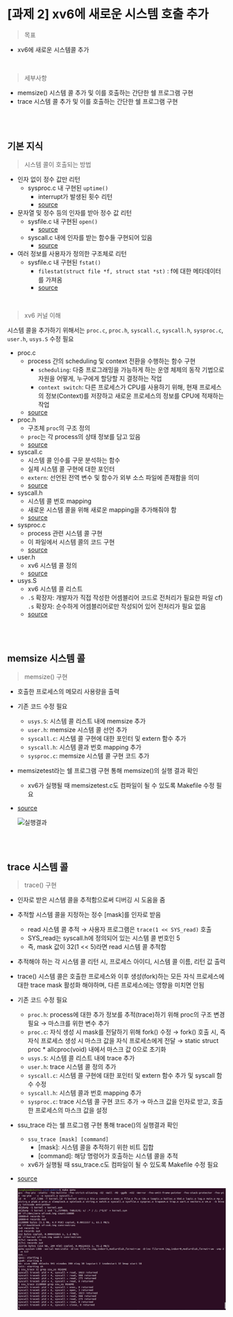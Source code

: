# [과제 2] xv6에 새로운 시스템 호출 추가

> 목표

- xv6에 새로운 시스템콜 추가

<br>

> 세부사항

- memsize() 시스템 콜 추가 및 이를 호출하는 간단한 쉘 프로그램 구현
- trace 시스템 콜 추가 및 이를 호출하는 간단한 쉘 프로그램 구현

<br>
<br>

## 기본 지식

> 시스템 콜이 호출되는 방법

- 인자 없이 정수 값만 리턴
    - sysproc.c 내 구현된 `uptime()`
        - interrupt가 발생된 횟수 리턴
        - [source](https://github.com/mit-pdos/xv6-public/blob/eeb7b415dbcb12cc362d0783e41c3d1f44066b17/sysproc.c#L82)
- 문자열 및 정수 등의 인자를 받아 정수 값 리턴
    - sysfile.c 내 구현된 `open()`
        - [source](https://github.com/mit-pdos/xv6-public/blob/eeb7b415dbcb12cc362d0783e41c3d1f44066b17/sysfile.c#L286)
    - syscall.c 내에 인자를 받는 함수들 구현되어 있음
        - [source](https://github.com/mit-pdos/xv6-public/blob/eeb7b415dbcb12cc362d0783e41c3d1f44066b17/syscall.c#L49)
- 여러 정보를 사용자가 정의한 구조체로 리턴
    - sysfile.c 내 구현된 `fstat()`
        - `filestat(struct file *f, struct stat *st)` : f에 대한 메타데이터를 가져옴
        - [source](https://github.com/mit-pdos/xv6-public/blob/eeb7b415dbcb12cc362d0783e41c3d1f44066b17/sysfile.c#L107)

<br>

> xv6 커널 이해

시스템 콜을 추가하기 위해서는 `proc.c`, `proc.h`, `syscall.c`, `syscall.h`, `sysproc.c`, `user.h`, `usys.S` 수정 필요

- proc.c
    - process 간의 scheduling 및 context 전환을 수행하는 함수 구현
        - `scheduling`: 다중 프로그래밍을 가능하게 하는 운영 체제의 동작 기법으로 자원을 어떻게, 누구에게 할당할 지 결정하는 작업
        - `context switch`: 다른 프로세스가 CPU를 사용하기 위해, 현재 프로세스의 정보(Context)를 저장하고 새로운 프로세스의 정보를 CPU에 적재하는 작업
    - [source](https://github.com/mit-pdos/xv6-public/blob/master/proc.c)
- proc.h
    - 구조체 `proc`의 구조 정의
    - `proc`는 각 process의 상태 정보를 담고 있음
    - [source](https://github.com/mit-pdos/xv6-public/blob/master/proc.h)
- syscall.c
    - 시스템 콜 인수를 구문 분석하는 함수
    - 실제 시스템 콜 구현에 대한 포인터
    - `extern`: 선언된 전역 변수 및 함수가 외부 소스 파일에 존재함을 의미
    - [source](https://github.com/mit-pdos/xv6-public/blob/master/syscall.c)
- syscall.h
    - 시스템 콜 번호 mapping
    - 새로운 시스템 콜을 위해 새로운 mapping을 추가해줘야 함
    - [source](https://github.com/mit-pdos/xv6-public/blob/master/syscall.h)
- sysproc.c
    - process 관련 시스템 콜 구현
    - 이 파일에서 시스템 콜의 코드 구현
    - [source](https://github.com/mit-pdos/xv6-public/blob/master/sysproc.c)
- user.h
    - xv6 시스템 콜 정의
    - [source](https://github.com/mit-pdos/xv6-public/blob/master/user.h)
- usys.S
    - xv6 시스템 콜 리스트
    - `.S` 확장자: 개발자가 직접 작성한 어셈블리어 코드로 전처리가 필요한 파일
    cf) `.s` 확장자: 순수하게 어셈블리어로만 작성되어 있어 전처리가 필요 없음
    - [source](https://github.com/mit-pdos/xv6-public/blob/master/usys.S)


<br>
<br>

## memsize 시스템 콜

> memsize() 구현

- 호출한 프로세스의 메모리 사용량을 출력
- 기존 코드 수정 필요
    - `usys.S`: 시스템 콜 리스트 내에 memsize 추가
    - `user.h`: memsize 시스템 콜 선언 추가
    - `syscall.c`: 시스템 콜 구현에 대한 포인터 및 extern 함수 추가
    - `syscall.h`: 시스템 콜과 번호 mapping 추가
    - `sysproc.c`: memsize 시스템 콜 구현 코드 추가
- memsizetest라는 쉘 프로그램 구현 통해 memsize()의 실행 결과 확인
    - xv6가 실행될 때 memsizetest.c도 컴파일이 될 수 있도록 Makefile 수정 필요
- [source](https://github.com/junghyun21/soongsilUniv/tree/main/3-2_fall2022/os/project2/sys_memsize)
    
    ![실행결과](.source/memsize.png)

<br>
<br>

## trace 시스템 콜

> trace() 구현

- 인자로 받은 시스템 콜을 추적함으로써 디버깅 시 도움을 줌
- 추적할 시스템 콜을 지정하는 정수 [mask]를 인자로 받음
    - read 시스템 콜 추적 → 사용자 프로그램은 `trace(1 << SYS_read)` 호출
    - SYS_read는 syscall.h에 정의되어 있는 시스템 콜 번호인 5
    - 즉, mask 값이 32(1 << 5)라면 read 시스템 콜 추적함
- 추적해야 하는 각 시스템 콜 리턴 시, 프로세스 아이디, 시스템 콜 이름, 리턴 값 출력
- trace() 시스템 콜은 호출한 프로세스와 이후 생성(fork)하는 모든 자식 프로세스에 대한 trace mask 활성화 해야하며, 다른 프로세스에는 영향을 미치면 안됨
- 기존 코드 수정 필요
    - `proc.h`: process에 대한 추가 정보를 추적(trace)하기 위해 proc의 구조 변경 필요
    → 마스크를 위한 변수 추가
    - `proc.c`: 자식 생성 시 mask를 전달하기 위해 fork() 수정
    → fork() 호출 시, 즉 자식 프로세스 생성 시 마스크 값을 자식 프로세스에게 전달
    → static struct proc * allcproc(void) 내에서 마스크 값 0으로 초기화
    - `usys.S`: 시스템 콜 리스트 내에 trace 추가
    - `user.h`: trace 시스템 콜 정의 추가
    - `syscall.c`: 시스템 콜 구현에 대한 포인터 및 extern 함수 추가 및 syscall 함수 수정
    - `syscall.h`: 시스템 콜과 번호 mapping 추가
    - `sysproc.c`: trace 시스템 콜 구현 코드 추가
    → 마스크 값을 인자로 받고, 호출한 프로세스의 마스크 값을 설정
- ssu_trace 라는 쉘 프로그램 구현 통해 trace()의 실행결과 확인
    - `ssu_trace [mask] [command]`
        - [mask]: 시스템 콜을 추적하기 위한 비트 집합
        - [command]: 해당 명령어가 호출하는 시스템 콜을 추적
    - xv6가 실행될 때 ssu_trace.c도 컴파일이 될 수 있도록 Makefile 수정 필요
- [source](https://github.com/junghyun21/soongsilUniv/tree/main/3-2_fall2022/os/project2/sys_trace)
    
    ![실행결과](./source/trace.png)
